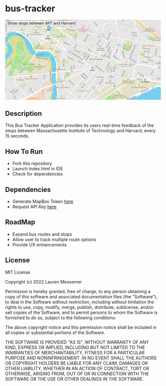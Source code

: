 # bus-tracker
![alt text](https://github.com/laurenmessemer/bus-tracker/blob/main/bus.png?raw=true)

## Description
This Bus Tracker Application provides its users real-time feedback of the stops between Massachusetts Institute of Technology and Harvard, every 15 seconds.

## How To Run
- Fork this repository
- Launch Index.html in IDE
- Check for dependencies

## Dependencies
- Generate MapBox Token [here](https://docs.mapbox.com/help/getting-started/access-tokens)
- Request API Key [here](https://www.mbta.com/developers/v3-api)

## RoadMap
- Expand bus routes and stops
- Allow user to track multiple route options
- Provide UX enhancements

## License

MIT License

Copyright (c) 2022 Lauren Messemer

Permission is hereby granted, free of charge, to any person obtaining a copy of this software and associated documentation files (the "Software"), to deal in the Software without restriction, including without limitation the rights to use, copy, modify, merge, publish, distribute, sublicense, and/or sell copies of the Software, and to permit persons to whom the Software is furnished to do so, subject to the following conditions:

The above copyright notice and this permission notice shall be included in all copies or substantial portions of the Software.

THE SOFTWARE IS PROVIDED "AS IS", WITHOUT WARRANTY OF ANY KIND, EXPRESS OR IMPLIED, INCLUDING BUT NOT LIMITED TO THE WARRANTIES OF MERCHANTABILITY, FITNESS FOR A PARTICULAR PURPOSE AND NONINFRINGEMENT. IN NO EVENT SHALL THE AUTHORS OR COPYRIGHT HOLDERS BE LIABLE FOR ANY CLAIM, DAMAGES OR OTHER LIABILITY, WHETHER IN AN ACTION OF CONTRACT, TORT OR OTHERWISE, ARISING FROM, OUT OF OR IN CONNECTION WITH THE SOFTWARE OR THE USE OR OTHER DEALINGS IN THE SOFTWARE.
